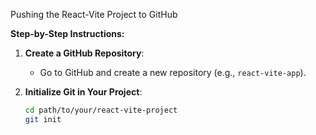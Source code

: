 Pushing the React-Vite Project to GitHub

**Step-by-Step Instructions:**

1. **Create a GitHub Repository**:
   - Go to GitHub and create a new repository (e.g., `react-vite-app`).

2. **Initialize Git in Your Project**:
   ```bash
   cd path/to/your/react-vite-project
   git init